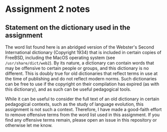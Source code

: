 # Assignment 2 notes

## Statement on the dictionary used in the assignment

The word list found here is an abridged version of the Webster's Second 
International dictionary (Copyright 1934) that is included in certain 
copies of FreeBSD, including the MacOS operating system 
(see `/usr/share/dict/web2`). By its nature, a dictionary can contain 
words that may be offensive to certain people or groups, and this 
dictionary is no different. This is doubly true for old dictionaries 
that reflect terms in use at the time of publishing and do not reflect 
modern norms. Such dictionaries can be free to use if the copyright
on their compilation has expired (as with this dictionary), and as 
such can be useful pedagogical tools.

While it can be useful to consider the full text of an old dictionary
in certain pedagogical contexts, such as the study of language 
evolution, this assignment is not such a context. Therefore, I have 
made a good-faith effort to remove offensive terms from the word list 
used in this assignment. If you find any offensive terms remain, 
please open an issue in this repository or otherwise let me know.
 
